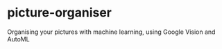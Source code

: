 # picture-organiser
Organising your pictures with machine learning, using Google Vision and AutoML 
